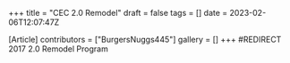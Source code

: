 +++
title = "CEC 2.0 Remodel"
draft = false
tags = []
date = 2023-02-06T12:07:47Z

[Article]
contributors = ["BurgersNuggs445"]
gallery = []
+++
#REDIRECT 2017 2.0 Remodel Program